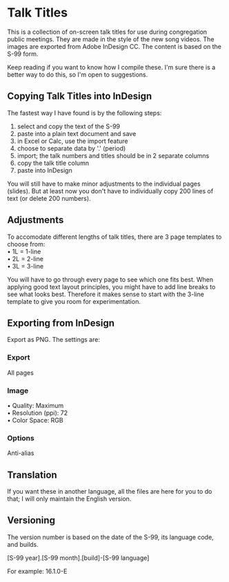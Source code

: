 # Talk Titles
This is a collection of on-screen talk titles for use during congregation public meetings. They are made in the style of the new song videos. The images are exported from Adobe InDesign CC. The content is based on the S-99 form.

Keep reading if you want to know how I compile these. I'm sure there is a better way to do this, so I'm open to suggestions.

## Copying Talk Titles into InDesign
The fastest way I have found is by the following steps:

1) select and copy the text of the S-99
2) paste into a plain text document and save
3) in Excel or Calc, use the import feature
4) choose to separate data by '.' (period)
5) import; the talk numbers and titles should be in 2 separate columns
6) copy the talk title column
7) paste into InDesign

You will still have to make minor adjustments to the individual pages (slides). But at least now you don't have to individually copy 200 lines of text (or delete 200 numbers).

## Adjustments
To accomodate different lengths of talk titles, there are 3 page templates to choose from:  
• 1L = 1-line  
• 2L = 2-line  
• 3L = 3-line
  
You will have to go through every page to see which one fits best. When applying good text layout principles, you might have to add line breaks to see what looks best. Therefore it makes sense to start with the 3-line template to give you room for experimentation. 

## Exporting from InDesign
Export as PNG. The settings are:

### Export
All pages

### Image
• Quality: Maximum  
• Resolution (ppi): 72  
• Color Space: RGB

### Options
Anti-alias

## Translation
If you want these in another language, all the files are here for you to do that; I will only maintain the English version.

## Versioning
The version number is based on the date of the S-99, its language code, and builds.  
  
[S-99 year].[S-99 month].[build]-[S-99 language]  

For example: 16.1.0-E

